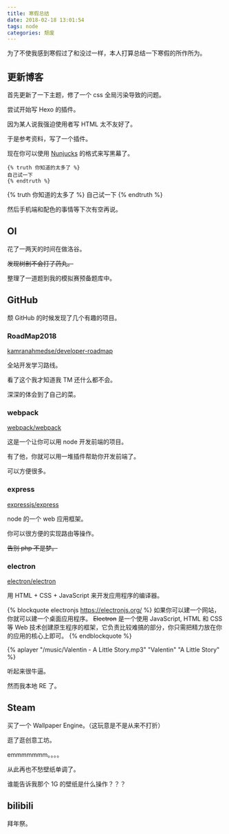 ```yaml
---
title: 寒假总结
date: 2018-02-18 13:01:54
tags: node
categories: 颓废
---
```


为了不使我感到寒假过了和没过一样，本人打算总结一下寒假的所作所为。

## 更新博客

首先更新了一下主题，修了一个 css 全局污染导致的问题。

尝试开始写 Hexo 的插件。

因为某人说我强迫使用者写 HTML 太不友好了。

于是参考资料，写了一个插件。

现在你可以使用 [Nunjucks](http://mozilla.github.io/nunjucks/) 的格式来写黑幕了。

```
{% truth 你知道的太多了 %}
自己试一下
{% endtruth %}
```

{% truth 你知道的太多了 %}
自己试一下
{% endtruth %}

然后手机端和配色的事情等下次有空再说。

## OI

花了一两天的时间在做洛谷。

~~发现树剖不会打了药丸。~~

整理了一道题到我的模拟赛预备题库中。

## GitHub

颓 GitHub 的时候发现了几个有趣的项目。

### RoadMap2018

[kamranahmedse/developer-roadmap](https://github.com/kamranahmedse/developer-roadmap)

全站开发学习路线。

看了这个我才知道我 TM 还什么都不会。

深深的体会到了自己的菜。

### webpack

[webpack/webpack](https://github.com/webpack/wecpack)

这是一个让你可以用 node 开发前端的项目。

有了他，你就可以用一堆插件帮助你开发前端了。

可以方便很多。

### express

[expressjs/express](https://github.com/expressjs/express)

node 的一个 web 应用框架。

你可以很方便的实现路由等操作。

~~告别 php 不是梦。~~

### electron

[electron/electron](https://github.com/electron/electron)

用 HTML + CSS + JavaScript 来开发应用程序的编译器。

{% blockquote electronjs https://electronjs.org/ %}
如果你可以建一个网站，你就可以建一个桌面应用程序。 ~~Electron~~ 是一个使用 JavaScript, HTML 和 CSS 等 Web 技术创建原生程序的框架，它负责比较难搞的部分，你只需把精力放在你的应用的核心上即可。
{% endblockquote %}

{% aplayer "/music/Valentin - A Little Story.mp3" "Valentin" "A Little Story" %}

听起来很牛逼。

然而我本地 RE 了。

## Steam

买了一个 Wallpaper Engine。（这玩意是不是从来不打折）

逛了逛创意工坊。

emmmmmmm。。。。

从此再也不愁壁纸单调了。

<span class="truth">谁能告诉我那个 1G 的壁纸是什么操作？？？</span>

## bilibili

拜年祭。






